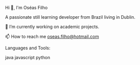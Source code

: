 Hi 👋, I'm Oséas Filho

A passionate still learning developer from Brazil living in Dublin.

🔭 I’m currently working on academic projects.

📫 How to reach me oseas.filho@hotmail.com

Languages and Tools:

java  javascript python

<!---
OseasSon/OseasSon is a ✨ special ✨ repository because its `README.md` (this file) appears on your GitHub profile.
You can click the Preview link to take a look at your changes.
--->
